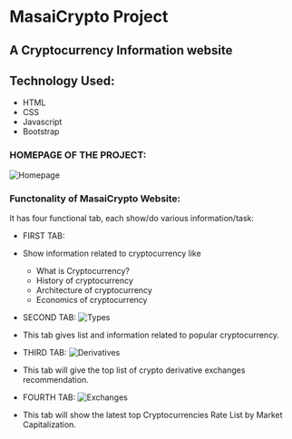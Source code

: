 # MasaiCrypto Project
## A Cryptocurrency Information website

## Technology Used:
* HTML
* CSS
* Javascript
* Bootstrap

### HOMEPAGE OF THE PROJECT:
![Homepage](https://github.com/vinaytest75/masai-project-3/blob/master/Resources/homepage.jpg)

### Functonality of MasaiCrypto Website:
It has four functional tab, each show/do various information/task:

* FIRST TAB:
 
* Show information related to cryptocurrency like
  * What is Cryptocurrency?
  * History of cryptocurrency
  * Architecture of cryptocurrency
  * Economics of cryptocurrency
  
 * SECOND TAB:
 ![Types](https://raw.githubusercontent.com/vinaytest75/masai-project-3/master/Resources/Types.png)
  * This tab gives list and information related to popular cryptocurrency.
 
* THIRD TAB:
![Derivatives](https://raw.githubusercontent.com/vinaytest75/masai-project-3/master/Resources/Derivatives.png)
* This tab will give the top list of crypto derivative exchanges recommendation.

* FOURTH TAB:
![Exchanges](https://github.com/vinaytest75/masai-project-3/blob/master/Resources/Exchanges.png)
* This tab will show the latest top Cryptocurrencies Rate List by Market Capitalization.
